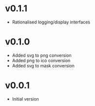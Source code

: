 # v0.1.1
* Rationalised logging/display interfaces

# v0.1.0
* Added svg to png conversion
* Added png to ico conversion
* Added svg to mask conversion

# v0.0.1
* Initial version

